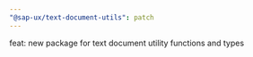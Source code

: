 ```yaml
---
"@sap-ux/text-document-utils": patch
---
```


feat: new package for text document utility functions and types
